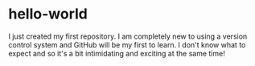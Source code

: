# hello-world
I just created my first repository. I am completely new to using a version control system and GitHub will be my first to learn. I don't know what to expect and so it's a bit intimidating and exciting at the same time!
